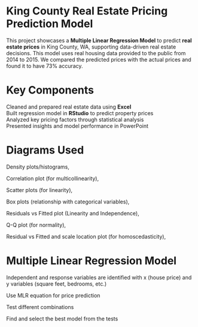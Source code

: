 # King County Real Estate Pricing Prediction Model
This project showcases a **Multiple Linear Regression Model** to predict **real estate prices** in King County, WA, supporting data-driven real estate decisions. This model uses real housing data provided to the public from 2014 to 2015. We compared the predicted prices with the actual prices and found it to have 73% accuracy. 

# Key Components
Cleaned and prepared real estate data using **Excel**  
Built regression model in **RStudio** to predict property prices  
Analyzed key pricing factors through statistical analysis  
Presented insights and model performance in PowerPoint  

# Diagrams Used
Density plots/histograms, 

Correlation plot (for multicollinearity),  

Scatter plots (for linearity), 

Box plots (relationship with categorical variables), 

Residuals vs Fitted plot (Linearity and Independence), 

Q-Q plot (for normality), 

Residual vs Fitted and scale location plot (for homoscedasticity),  

# Multiple Linear Regression Model
Independent and response variables are identified with x (house price) and y variables (square feet, bedrooms, etc.)

Use MLR equation for price prediction 

Test different combinations 

Find and select the best model from the tests




